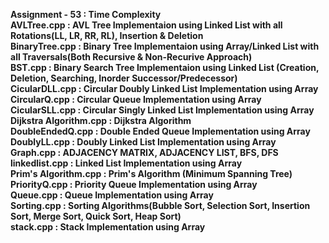 <b>Assignment - 53  :  Time Complexity</b><br>
<b>AVLTree.cpp      :  AVL Tree Implementaion using Linked List with all Rotations(LL, LR, RR, RL), Insertion & Deletion</b><br>
<b>BinaryTree.cpp   :  Binary Tree Implementaion using Array/Linked List with all Traversals(Both Recursive & Non-Recurive Approach)</b><br>
<b>BST.cpp          :  Binary Search Tree Implementaion using Linked List (Creation, Deletion, Searching, Inorder Successor/Predecessor)</b><br>
<b>CicularDLL.cpp   :  Circular Doubly Linked List Implementation using Array</b><br>
<b>CircularQ.cpp    :  Circular Queue Implementation using Array</b><br>
<b>CicularSLL.cpp   :  Circular Singly Linked List Implementation using Array</b><br>
<b>Dijkstra Algorithm.cpp   :  Dijkstra Algorithm </b><br>
<b>DoubleEndedQ.cpp :  Double Ended Queue Implementation using Array</b><br>
<b>DoublyLL.cpp     :  Doubly Linked List Implementation using Array</b><br>
<b>Graph.cpp        :   ADJACENCY MATRIX,  ADJACENCY LIST, BFS, DFS</b><br>
<b>linkedlist.cpp   :  Linked List Implementation using Array</b><br>
<b>Prim's Algorithm.cpp    :  Prim's Algorithm (Minimum Spanning Tree)</b><br>
<b>PriorityQ.cpp    :  Priority Queue Implementation using Array</b><br>
<b>Queue.cpp        :  Queue Implementation using Array</b><br>
<b>Sorting.cpp      :  Sorting Algorithms(Bubble Sort, Selection Sort, Insertion Sort, Merge Sort, Quick Sort, Heap Sort)</b><br>
<b>stack.cpp        :  Stack Implementation using Array</b><br>
